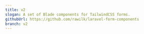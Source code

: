 ```yaml
---
title: v2
slogan: A set of Blade components for TailwindCSS forms.
githubUrl: https://github.com/rawilk/laravel-form-components
branch: v2
---
```

